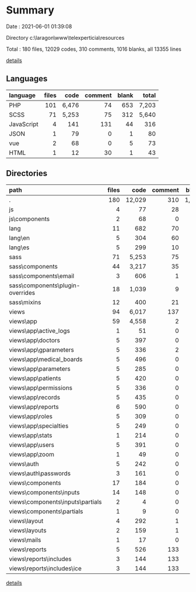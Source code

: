 # Summary

Date : 2021-06-01 01:39:08

Directory c:\laragon\www\telexperticia\resources

Total : 180 files,  12029 codes, 310 comments, 1016 blanks, all 13355 lines

[details](details.md)

## Languages
| language | files | code | comment | blank | total |
| :--- | ---: | ---: | ---: | ---: | ---: |
| PHP | 101 | 6,476 | 74 | 653 | 7,203 |
| SCSS | 71 | 5,253 | 75 | 312 | 5,640 |
| JavaScript | 4 | 141 | 131 | 44 | 316 |
| JSON | 1 | 79 | 0 | 1 | 80 |
| vue | 2 | 68 | 0 | 5 | 73 |
| HTML | 1 | 12 | 30 | 1 | 43 |

## Directories
| path | files | code | comment | blank | total |
| :--- | ---: | ---: | ---: | ---: | ---: |
| . | 180 | 12,029 | 310 | 1,016 | 13,355 |
| js | 4 | 77 | 28 | 19 | 124 |
| js\components | 2 | 68 | 0 | 5 | 73 |
| lang | 11 | 682 | 70 | 53 | 805 |
| lang\en | 5 | 304 | 60 | 39 | 403 |
| lang\es | 5 | 299 | 10 | 13 | 322 |
| sass | 71 | 5,253 | 75 | 312 | 5,640 |
| sass\components | 44 | 3,217 | 35 | 158 | 3,410 |
| sass\components\email | 3 | 606 | 1 | 16 | 623 |
| sass\components\plugin-overrides | 18 | 1,039 | 9 | 59 | 1,107 |
| sass\mixins | 12 | 400 | 21 | 50 | 471 |
| views | 94 | 6,017 | 137 | 632 | 6,786 |
| views\app | 59 | 4,558 | 2 | 430 | 4,990 |
| views\app\active_logs | 1 | 51 | 0 | 7 | 58 |
| views\app\doctors | 5 | 397 | 0 | 38 | 435 |
| views\app\gparameters | 5 | 336 | 2 | 43 | 381 |
| views\app\medical_boards | 5 | 496 | 0 | 50 | 546 |
| views\app\parameters | 5 | 285 | 0 | 35 | 320 |
| views\app\patients | 5 | 420 | 0 | 36 | 456 |
| views\app\permissions | 5 | 336 | 0 | 31 | 367 |
| views\app\records | 5 | 435 | 0 | 39 | 474 |
| views\app\reports | 6 | 590 | 0 | 37 | 627 |
| views\app\roles | 5 | 309 | 0 | 37 | 346 |
| views\app\specialties | 5 | 249 | 0 | 33 | 282 |
| views\app\stats | 1 | 214 | 0 | 10 | 224 |
| views\app\users | 5 | 391 | 0 | 31 | 422 |
| views\app\zoom | 1 | 49 | 0 | 3 | 52 |
| views\auth | 5 | 242 | 0 | 46 | 288 |
| views\auth\passwords | 3 | 161 | 0 | 36 | 197 |
| views\components | 17 | 184 | 0 | 26 | 210 |
| views\components\inputs | 14 | 148 | 0 | 22 | 170 |
| views\components\inputs\partials | 2 | 4 | 0 | 0 | 4 |
| views\components\partials | 1 | 9 | 0 | 1 | 10 |
| views\layout | 4 | 292 | 1 | 48 | 341 |
| views\layouts | 2 | 159 | 1 | 28 | 188 |
| views\mails | 1 | 17 | 0 | 1 | 18 |
| views\reports | 5 | 526 | 133 | 50 | 709 |
| views\reports\includes | 3 | 144 | 133 | 31 | 308 |
| views\reports\includes\ice | 3 | 144 | 133 | 31 | 308 |

[details](details.md)